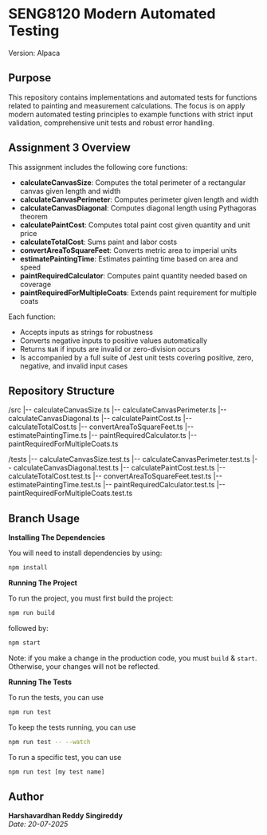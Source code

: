 # SENG8120 Modern Automated Testing 

Version: Alpaca

## Purpose

This repository contains implementations and automated tests for functions related to painting and measurement calculations. The focus is on apply modern automated testing principles to example functions with strict input validation, comprehensive unit tests and robust error handling.

## Assignment 3 Overview  

This assignment includes the following core functions:  
- **calculateCanvasSize**: Computes the total perimeter of a rectangular canvas given length and width
- **calculateCanvasPerimeter**: Computes perimeter given length and width  
- **calculateCanvasDiagonal**: Computes diagonal length using Pythagoras theorem  
- **calculatePaintCost**: Computes total paint cost given quantity and unit price  
- **calculateTotalCost**: Sums paint and labor costs  
- **convertAreaToSquareFeet**: Converts metric area to imperial units  
- **estimatePaintingTime**: Estimates painting time based on area and speed  
- **paintRequiredCalculator**: Computes paint quantity needed based on coverage  
- **paintRequiredForMultipleCoats**: Extends paint requirement for multiple coats

Each function:  
- Accepts inputs as strings for robustness  
- Converts negative inputs to positive values automatically  
- Returns `NaN` if inputs are invalid or zero-division occurs  
- Is accompanied by a full suite of Jest unit tests covering positive, zero, negative, and invalid input cases

## Repository Structure  

/src
|-- calculateCanvasSize.ts
|-- calculateCanvasPerimeter.ts
|-- calculateCanvasDiagonal.ts
|-- calculatePaintCost.ts
|-- calculateTotalCost.ts
|-- convertAreaToSquareFeet.ts
|-- estimatePaintingTime.ts
|-- paintRequiredCalculator.ts
|-- paintRequiredForMultipleCoats.ts

/tests
|-- calculateCanvasSize.test.ts
|-- calculateCanvasPerimeter.test.ts
|-- calculateCanvasDiagonal.test.ts
|-- calculatePaintCost.test.ts
|-- calculateTotalCost.test.ts
|-- convertAreaToSquareFeet.test.ts
|-- estimatePaintingTime.test.ts
|-- paintRequiredCalculator.test.ts
|-- paintRequiredForMultipleCoats.test.ts

## Branch Usage

**Installing The Dependencies**

You will need to install dependencies by using:

```bash
npm install
```

**Running The Project**

To run the project, you must first build the project:

```bash
npm run build
```

followed by:

```bash
npm start
```

Note:  if you make a change in the production code, you must `build` & `start`.
Otherwise, your changes will not be reflected.

**Running The Tests**

To run the tests, you can use

```bash
npm run test
```

To keep the tests running, you can use

```bash
npm run test -- --watch
```

To run a specific test, you can use

```bash
npm run test [my test name]
```

## Author

**Harshavardhan Reddy Singireddy**  
*Date: 20-07-2025*